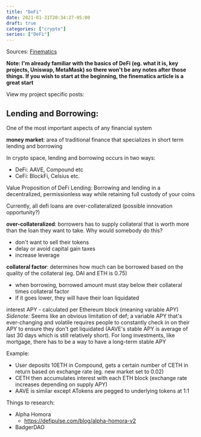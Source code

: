 ```yaml
---
title: "DeFi"
date: 2021-01-31T20:34:27-05:00
draft: true
categories: ["crypto"]
series: ["DeFi"]
---
```

Sources: [Finematics](https://finematics.com/guide-to-decentralized-finance/)

**Note: I'm already familiar with the basics of DeFi (eg. what it is, key projects, Uniswap, MetaMask) so there won't be any notes after those things. If you wish to start at the beginning, the finematics article is a great start**

View my project specific posts:


## Lending and Borrowing: 
One of the most important aspects of any financial system

**money market**: area of traditional finance that specializes in short term lending and borrowing

In crypto space, lending and borrowing occurs in two ways: 
- DeFi: AAVE, Compound etc
- CeFi: BlockFi, Celsius etc.

Value Proposition of DeFi Lending: Borrowing and lending in a decentralized, permissionless way while retaining full custody of your coins

Currently, all defi loans are over-collateralized (possible innovation opportunity?)

**over-collateralized**: borrowers has to supply collateral that is worth more than the loan they want to take. Why would somebody do this?  
- don't want to sell their tokens 
- delay or avoid capital gain taxes
- increase leverage

**collateral factor**: determines how much can be borrowed based on the quality of the collateral (eg. DAI and ETH is 0.75)  
- when borrowing, borrowed amount must stay below their collateral times collateral factor
- if it goes lower, they will have their loan liquidated

interest APY - calculated per Ethereum block (meaning variable APY)  
*Sidenote:* Seems like an obvious limitation of def; a variable APY that's ever-changing and volatile requires people to constantly check in on their APY to ensure they don't get liquidated (AAVE's stable APY is average of last 30 days which is still relatively short). For long investments, like mortgage, there has to be a way to have a long-term stable APY 

Example: 
- User deposits 10ETH in Compound, gets a certain number of CETH in return based on exchange rate (eg. new market set to 0.02)
- CETH then accumulates interest with each ETH block (exchange rate increases depending on supply APY)
- AAVE is similar except ATokens are pegged to underlying tokens at 1:1 

Things to research: 
- Alpha Homora
  - https://defipulse.com/blog/alpha-homora-v2
- BadgerDAO
